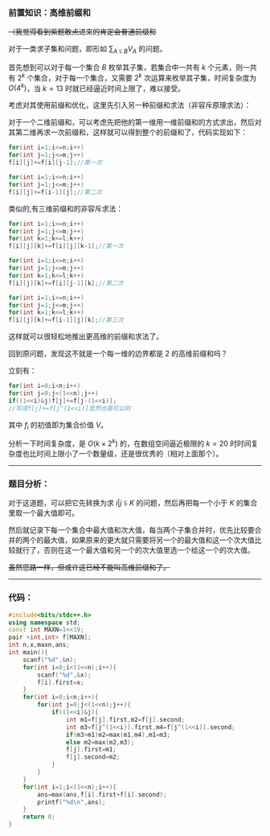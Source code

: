 ### 前置知识：高维前缀和

~~（我觉得看到紫题敢点进来的肯定会普通前缀和~~

对于一类求子集和问题，即形如 $\sum_{A\subseteqq B}V_A$ 的问题。

首先想到可以对于每一个集合 $B$ 枚举其子集，若集合中一共有 $k$ 个元素，则一共有 $2^k$ 个集合，对于每一个集合，又需要 $2^k$ 次运算来枚举其子集，时间复杂度为 $O(4^k)$，当 $k=13$ 时就已经逼近时间上限了，难以接受。

考虑对其使用前缀和优化，这里先引入另一种前缀和求法（非容斥原理求法）：

对于一个二维前缀和，可以考虑先把他的第一维用一维前缀和的方式求出，然后对其第二维再求一次前缀和，这样就可以得到整个的前缀和了，代码实现如下：

```cpp
for(int i=1;i<=n;i++)
for(int j=1;j<=m;j++)
f[i][j]+=f[i][j-1];//第一次 

for(int i=1;i<=n;i++)
for(int j=1;j<=m;j++)
f[i][j]+=f[i-1][j];//第二次
```
类似的,有三维前缀和的非容斥求法：

```cpp
for(int i=1;i<=n;i++)
for(int j=1;j<=m;j++)
for(int k=1;k<=l;k++)
f[i][j][k]+=f[i][j][k-1];//第一次 

for(int i=1;i<=n;i++)
for(int j=1;j<=m;j++)
for(int k=1;k<=l;k++)
f[i][j][k]+=f[i][j-1][k];//第二次 

for(int i=1;i<=n;i++)
for(int j=1;j<=m;j++)
for(int k=1;k<=l;k++)
f[i][j][k]+=f[i-1][j][k];//第三次 
```
这样就可以很轻松地推出更高维的前缀和求法了。

回到原问题，发现这不就是一个每一维的边界都是 $2$ 的高维前缀和吗？

立刻有：

```cpp
for(int i=0;i<n;i++)
for(int j=0;j<(1<<n);j++)
if((1<<i)&j)f[j]+=f[j-(1<<i)];
//写成f[j]+=f[j^(1<<i)]显然也是可以的 
```
其中 $f_i$ 的初值即为集合价值 $V$。

分析一下时间复杂度，是 $O(k\times2^k)$ 的，在数组空间逼近极限的 $k=20$ 时时间复杂度也比时间上限小了一个数量级，还是很优秀的（相对上面那个）。

------------
### 题目分析：

对于这道题，可以把它先转换为求 $i|j\subseteqq K$ 的问题，然后再把每一个小于 $K$ 的集合里取一个最大值即可。

然后就记录下每一个集合中最大值和次大值，每当两个子集合并时，优先比较要合并的两个的最大值，如果原来的更大就只需要将另一个的最大值和这一个次大值比较就行了，否则在这一个最大值和另一个的次大值里选一个给这一个的次大值。

~~虽然思路一样，但或许这已经不能叫高维前缀和了。~~

------------
### 代码：

```cpp
#include<bits/stdc++.h>
using namespace std;
const int MAXN=1<<19;
pair <int,int> f[MAXN];
int n,x,maxn,ans;
int main(){
	scanf("%d",&n);
	for(int i=0;i<(1<<n);i++){
		scanf("%d",&x);
		f[i].first=x;
	}
	for(int i=0;i<n;i++){
		for(int j=0;j<(1<<n);j++){
			if((1<<i)&j){
				int m1=f[j].first,m2=f[j].second;
				int m3=f[j^(1<<i)].first,m4=f[j^(1<<i)].second;
				if(m3>m1)m2=max(m1,m4),m1=m3;
				else m2=max(m2,m3);
				f[j].first=m1;
				f[j].second=m2;
			}
		}
	}
	for(int i=1;i<(1<<n);i++){
		ans=max(ans,f[i].first+f[i].second);
		printf("%d\n",ans);
	}
	return 0;
}
```

